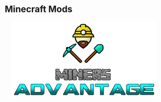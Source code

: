 # Minecraft Mods

<p align="center"><a href="https://duelmonster.github.io/MinersAdvantage"><img src="https://github.com/DuelMonster/MinersAdvantage/raw/MC_1.12.2/src/main/resources/MinersAdvantage_Banner.png"/></a></p>
